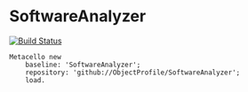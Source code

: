 # SoftwareAnalyzer
[![Build Status](https://travis-ci.com/github/ObjectProfile/SoftwareAnalyzer.svg?branch=master)](https://travis-ci.com/github/ObjectProfile/SoftwareAnalyzer)


```Smalltalk
Metacello new
    baseline: 'SoftwareAnalyzer';
    repository: 'github://ObjectProfile/SoftwareAnalyzer';
    load.
```
